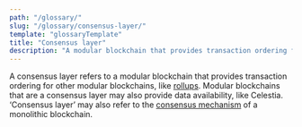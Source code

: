 ```yaml
---
path: "/glossary/"
slug: "/glossary/consensus-layer/"
template: "glossaryTemplate"
title: "Consensus layer"
description: "A modular blockchain that provides transaction ordering for other modular blockchains, like rollups."
---
```


A consensus layer refers to a modular blockchain that provides transaction ordering for other modular blockchains, like [rollups](https://celestia.org/glossary/rollup/). Modular blockchains that are a consensus layer may also provide data availability, like Celestia. ‘Consensus layer’ may also refer to the [consensus mechanism](https://celestia.org/glossary/consensus-algorithm/) of a monolithic blockchain.